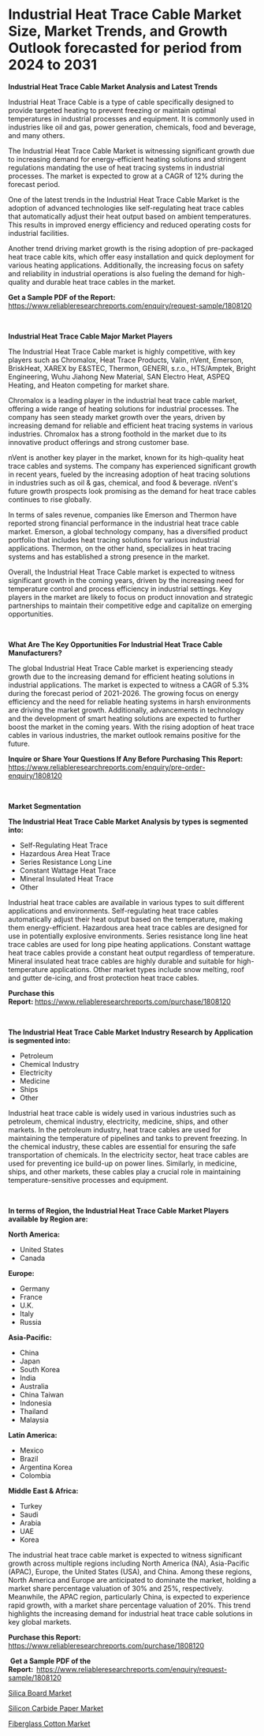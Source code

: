 <p><h1>Industrial Heat Trace Cable Market Size, Market Trends, and Growth Outlook forecasted for period from 2024 to 2031</h1></p><p><strong>Industrial Heat Trace Cable Market Analysis and Latest Trends</strong></p>
<p><p>Industrial Heat Trace Cable is a type of cable specifically designed to provide targeted heating to prevent freezing or maintain optimal temperatures in industrial processes and equipment. It is commonly used in industries like oil and gas, power generation, chemicals, food and beverage, and many others.</p><p>The Industrial Heat Trace Cable Market is witnessing significant growth due to increasing demand for energy-efficient heating solutions and stringent regulations mandating the use of heat tracing systems in industrial processes. The market is expected to grow at a CAGR of 12% during the forecast period.</p><p>One of the latest trends in the Industrial Heat Trace Cable Market is the adoption of advanced technologies like self-regulating heat trace cables that automatically adjust their heat output based on ambient temperatures. This results in improved energy efficiency and reduced operating costs for industrial facilities.</p><p>Another trend driving market growth is the rising adoption of pre-packaged heat trace cable kits, which offer easy installation and quick deployment for various heating applications. Additionally, the increasing focus on safety and reliability in industrial operations is also fueling the demand for high-quality and durable heat trace cables in the market.</p></p>
<p><strong>Get a Sample PDF of the Report:&nbsp;</strong> <a href="https://www.reliableresearchreports.com/enquiry/request-sample/1808120">https://www.reliableresearchreports.com/enquiry/request-sample/1808120</a></p>
<p>&nbsp;</p>
<p><strong>Industrial Heat Trace Cable Major Market Players</strong></p>
<p><p>The Industrial Heat Trace Cable market is highly competitive, with key players such as Chromalox, Heat Trace Products, Valin, nVent, Emerson, BriskHeat, XAREX by E&STEC, Thermon, GENERI, s.r.o., HTS/Amptek, Bright Engineering, Wuhu Jiahong New Material, SAN Electro Heat, ASPEQ Heating, and Heaton competing for market share.</p><p>Chromalox is a leading player in the industrial heat trace cable market, offering a wide range of heating solutions for industrial processes. The company has seen steady market growth over the years, driven by increasing demand for reliable and efficient heat tracing systems in various industries. Chromalox has a strong foothold in the market due to its innovative product offerings and strong customer base.</p><p>nVent is another key player in the market, known for its high-quality heat trace cables and systems. The company has experienced significant growth in recent years, fueled by the increasing adoption of heat tracing solutions in industries such as oil & gas, chemical, and food & beverage. nVent's future growth prospects look promising as the demand for heat trace cables continues to rise globally.</p><p>In terms of sales revenue, companies like Emerson and Thermon have reported strong financial performance in the industrial heat trace cable market. Emerson, a global technology company, has a diversified product portfolio that includes heat tracing solutions for various industrial applications. Thermon, on the other hand, specializes in heat tracing systems and has established a strong presence in the market.</p><p>Overall, the Industrial Heat Trace Cable market is expected to witness significant growth in the coming years, driven by the increasing need for temperature control and process efficiency in industrial settings. Key players in the market are likely to focus on product innovation and strategic partnerships to maintain their competitive edge and capitalize on emerging opportunities.</p></p>
<p>&nbsp;</p>
<p><strong>What Are The Key Opportunities For Industrial Heat Trace Cable Manufacturers?</strong></p>
<p><p>The global Industrial Heat Trace Cable market is experiencing steady growth due to the increasing demand for efficient heating solutions in industrial applications. The market is expected to witness a CAGR of 5.3% during the forecast period of 2021-2026. The growing focus on energy efficiency and the need for reliable heating systems in harsh environments are driving the market growth. Additionally, advancements in technology and the development of smart heating solutions are expected to further boost the market in the coming years. With the rising adoption of heat trace cables in various industries, the market outlook remains positive for the future.</p></p>
<p><strong>Inquire or Share Your Questions If Any Before Purchasing This Report:</strong> <a href="https://www.reliableresearchreports.com/enquiry/pre-order-enquiry/1808120">https://www.reliableresearchreports.com/enquiry/pre-order-enquiry/1808120</a></p>
<p>&nbsp;</p>
<p><strong>Market Segmentation</strong></p>
<p><strong>The Industrial Heat Trace Cable Market Analysis by types is segmented into:</strong></p>
<p><ul><li>Self-Regulating Heat Trace</li><li>Hazardous Area Heat Trace</li><li>Series Resistance Long Line</li><li>Constant Wattage Heat Trace</li><li>Mineral Insulated Heat Trace</li><li>Other</li></ul></p>
<p><p>Industrial heat trace cables are available in various types to suit different applications and environments. Self-regulating heat trace cables automatically adjust their heat output based on the temperature, making them energy-efficient. Hazardous area heat trace cables are designed for use in potentially explosive environments. Series resistance long line heat trace cables are used for long pipe heating applications. Constant wattage heat trace cables provide a constant heat output regardless of temperature. Mineral insulated heat trace cables are highly durable and suitable for high-temperature applications. Other market types include snow melting, roof and gutter de-icing, and frost protection heat trace cables.</p></p>
<p><strong>Purchase this Report:&nbsp;</strong><a href="https://www.reliableresearchreports.com/purchase/1808120">https://www.reliableresearchreports.com/purchase/1808120</a></p>
<p>&nbsp;</p>
<p><strong>The Industrial Heat Trace Cable Market Industry Research by Application is segmented into:</strong></p>
<p><ul><li>Petroleum</li><li>Chemical Industry</li><li>Electricity</li><li>Medicine</li><li>Ships</li><li>Other</li></ul></p>
<p><p>Industrial heat trace cable is widely used in various industries such as petroleum, chemical industry, electricity, medicine, ships, and other markets. In the petroleum industry, heat trace cables are used for maintaining the temperature of pipelines and tanks to prevent freezing. In the chemical industry, these cables are essential for ensuring the safe transportation of chemicals. In the electricity sector, heat trace cables are used for preventing ice build-up on power lines. Similarly, in medicine, ships, and other markets, these cables play a crucial role in maintaining temperature-sensitive processes and equipment.</p></p>
<p>&nbsp;</p>
<p><strong>In terms of Region, the Industrial Heat Trace Cable Market Players available by Region are:</strong></p>
<p>
    <p> <strong> North America: </strong>
        <ul>
            <li>United States</li>
            <li>Canada</li>
        </ul>
        </p> 
    <p> <strong> Europe: </strong>
        <ul>
            <li>Germany</li>
            <li>France</li>
            <li>U.K.</li>
            <li>Italy</li>
            <li>Russia</li>
        </ul>
        </p> 
    <p> <strong> Asia-Pacific: </strong>
        <ul>
            <li>China</li>
            <li>Japan</li>
            <li>South Korea</li>
            <li>India</li>
            <li>Australia</li>
            <li>China Taiwan</li>
            <li>Indonesia</li>
            <li>Thailand</li>
            <li>Malaysia</li>
        </ul>
        </p> 
    <p> <strong> Latin America: </strong>
        <ul>
            <li>Mexico</li>
            <li>Brazil</li>
            <li>Argentina Korea</li>
            <li>Colombia</li>
        </ul>
        </p> 
    <p> <strong> Middle East & Africa: </strong>
        <ul>
            <li>Turkey</li>
            <li>Saudi</li>
            <li>Arabia</li>
            <li>UAE</li>
            <li>Korea</li>
        </ul>
    </p>
    </p>
<p><p>The industrial heat trace cable market is expected to witness significant growth across multiple regions including North America (NA), Asia-Pacific (APAC), Europe, the United States (USA), and China. Among these regions, North America and Europe are anticipated to dominate the market, holding a market share percentage valuation of 30% and 25%, respectively. Meanwhile, the APAC region, particularly China, is expected to experience rapid growth, with a market share percentage valuation of 20%. This trend highlights the increasing demand for industrial heat trace cable solutions in key global markets.</p></p>
<p><strong>Purchase this Report: </strong><a href="https://www.reliableresearchreports.com/purchase/1808120">https://www.reliableresearchreports.com/purchase/1808120</a></p>
<p>&nbsp;<strong>Get a Sample PDF of the Report:&nbsp;&nbsp;</strong><a href="https://www.reliableresearchreports.com/enquiry/request-sample/1808120">https://www.reliableresearchreports.com/enquiry/request-sample/1808120</a></p>
<p><strong></strong></p>
<p><p><a href="https://github.com/shotows/Market-Research-Report-List-1/blob/main/silica-board-market.md">Silica Board Market</a></p><p><a href="https://github.com/Sinjinluong3e0awx2m195k76/Market-Research-Report-List-1/blob/main/silicon-carbide-paper-market.md">Silicon Carbide Paper Market</a></p><p><a href="https://github.com/beatblasta/Market-Research-Report-List-2/blob/main/fiberglass-cotton-market.md">Fiberglass Cotton Market</a></p></p>